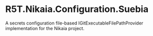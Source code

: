 # R5T.Nikaia.Configuration.Suebia
A secrets configuration file-based IGitExecutableFilePathProvider implementation for the Nikaia project.
